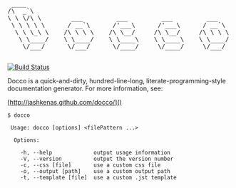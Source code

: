 <pre>
 ____                                                      
/\  _`\                                                    
\ \ \/\ \        ___         ___         ___         ___   
 \ \ \ \ \      / __`\      /'___\      /'___\      / __`\ 
  \ \ \_\ \    /\ \ \ \    /\ \__/     /\ \__/     /\ \ \ \
   \ \____/    \ \____/    \ \____\    \ \____\    \ \____/
    \/___/      \/___/      \/____/     \/____/     \/___/ 

</pre>
[![Build Status](https://travis-ci.org/justindujardin/docco.png?branch=master)](https://travis-ci.org/justindujardin/docco)

Docco is a quick-and-dirty, hundred-line-long, literate-programming-style
documentation generator. For more information, see:

[http://jashkenas.github.com/docco/]()

    $ docco 

     Usage: docco [options] <filePattern ...>

      Options:

        -h, --help             output usage information
        -V, --version          output the version number
        -c, --css [file]       use a custom css file
        -o, --output [path]    use a custom output path
        -t, --template [file]  use a custom .jst template